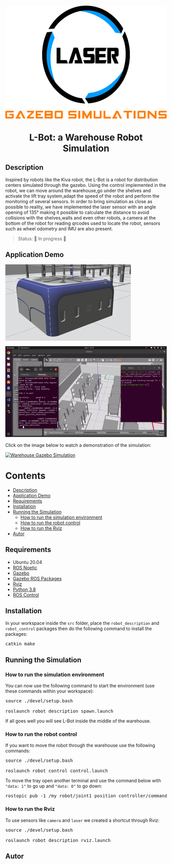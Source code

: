 
<p align="middle">
<img src="https://github.com/JorgeLZ13/Warehouse_Gazebo/blob/main/gazebo-simulations.png"  height="352" width="555"/>
</p>

<h1 align="center">L-Bot: a Warehouse Robot Simulation</h1>


## Description
Inspired by robots like the Kiva robot, the L-Bot is a robot for distribution centers simulated through the gazebo. Using the control implemented in the robot, we can move around the warehouse,go under the shelves and activate the lift tray system,adapt the speed of the robot and perform the monitoring of several sensors. In order to bring simulation as close as possible to reality, we have implemented the laser sensor with an angle opening of 135° making it possible to calculate the distance to avoid collisions with the shelves,walls and even other robots, a camera at the bottom of the robot for reading qrcodes used to locate the robot, sensors such as wheel odometry and IMU are also present.

>Status: 🚧 In progress 🚧


## Application Demo

<img src="https://github.com/JorgeLZ13/Warehouse_Gazebo/blob/main/laser_bot.png"  height="238" width="392"/>
<!--<img src="https://github.com/JorgeLZ13/Warehouse_Gazebo/blob/main/warehouse_gazebo.png"  height="366" width="651"/> -->

![warehouse_simulation](https://github.com/JorgeLZ13/Warehouse_Gazebo/blob/main/warehouse_gif.gif)

Click on the image below to watch a demonstration of the simulation: <br >

[![Warehouse Gazebo Simulation](http://img.youtube.com/vi/3MY5E4lOR98/0.jpg)](http://www.youtube.com/watch?v=3MY5E4lOR98 "Warehouse Gazebo Simulation")



Contents
=================
<!--ts-->
   * [Description](#Description)
   * [Application Demo](#Application-Demo)
   * [Requirements](#Requirements)
   * [Installation](#Installation)
   * [Running the Simulation](#Running-the-Simulation)
      * [How to run the simulation environment](#How-to-run-the-simulation-environment)
      * [How to run the robot control](#How-to-run-the-robot-control)
      * [How to run the Rviz](#How-to-run-the-Rviz)
   * [Autor](#Autor)
<!--te-->

## Requirements
* Ubuntu 20.04
* <a href="http://wiki.ros.org/noetic/Installation/Ubuntu"> ROS Noetic</a>
* <a href="http://gazebosim.org/tutorials?tut=install_ubuntu"> Gazebo</a>
* <a href="http://gazebosim.org/tutorials?tut=ros_installing&cat=connect_ros"> Gazebo ROS Packages</a>
* <a href="http://wiki.ros.org/rviz/UserGuide"> Rviz</a>
* <a href="https://docs.python-guide.org/starting/install3/linux/"> Python 3.8</a>
* <a href="http://wiki.ros.org/ros_control"> ROS Control</a>

## Installation
In your workspace inside the <code>src</code> folder, place the <code>robot_description</code> and <code>robot_control</code> packages
then do the following command to install the packages:

<pre>
catkin_make
</pre>


## Running the Simulation

### How to run the simulation environment
You can now use the following command to start the environment (use these commands within your workspace):

<pre>
source ./devel/setup.bash<br />
roslaunch robot_description spawn.launch
</pre>

If all goes well you will see L-Bot inside the middle of the warehouse.

### How to run the robot control

If you want to move the robot through the warehouse use the following commands:
<pre>
source ./devel/setup.bash<br />
roslaunch robot_control control.launch
</pre>

To move the tray open another terminal and use the command below with <code>"data: 1"</code> to go up and <code>"data: 0"</code> to go down:

<pre>
rostopic pub -1 /my_robot/joint1_position_controller/command std_msgs/Float64 "data: 0"
</pre>

### How to run the Rviz
To use sensors like <code>camera</code> and <code>laser</code> we created a shortcut through Rviz:

<pre>
source ./devel/setup.bash <br />
roslaunch robot_description rviz.launch
</pre>

## Autor
